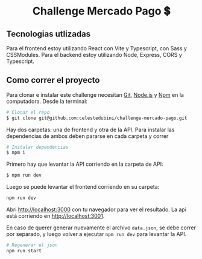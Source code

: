 <h1 align="center">Challenge Mercado Pago 💲</h1>

## Tecnologias utlizadas
Para el frontend estoy utilizando React con Vite y Typescript, con Sass y CSSModules.
Para el backend estoy utilizando Node, Express, CORS y Typescript.

## Como correr el proyecto

Para clonar e instalar este challenge necesitan [Git](https://git-scm.com), [Node.js](https://nodejs.org/en/download/) y [Npm](https://www.npmjs.com/) en la computadora. Desde la terminal:

```bash
# Clonar el repo
$ git clone git@github.com:celestedubini/challenge-mercado-pago.git
```

Hay dos carpetas: una de frontend y otra de la API. Para instalar las dependencias de ambos deben pararse en cada carpeta y correr
```bash
# Instalar dependencias
$ npm i
```

Primero hay que levantar la API corriendo en la carpeta de API:
```bash
$ npm run dev
```

Luego se puede levantar el frontend corriendo en su carpeta:
```bash
npm run dev
```

Abri [http://localhost:3000](http://localhost:3000) con tu navegador para ver el resultado. La api está corriendo en [http://localhost:3001](http://localhost:3001).

En caso de querer generar nuevamente el archivo `data.json`, se debe correr por separado, y luego volver a ejecutar `npm run dev` para levantar la API.
```bash
# Regenerar el json
npm run start
```

